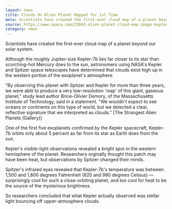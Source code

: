 ```yaml
---
layout: news
title: Clouds On Alien Planet Mapped for 1st Time 
meta: Scientists have created the first-ever cloud map of a planet beyond our solar system.
source: https://www.space.com/23043-alien-planet-cloud-map-image-kepler-7b.html
category: news
---
```


Scientists have created the first-ever cloud map of a planet beyond our solar system.

Although the roughly Jupiter-size Kepler-7b lies far closer to its star than scorching-hot Mercury does to the sun, astronomers using NASA's Kepler and Spitzer space telescopes have determined that clouds exist high up in the western portion of the exoplanet's atmosphere.

"By observing this planet with Spitzer and Kepler for more than three years, we were able to produce a very low-resolution 'map' of this giant, gaseous planet," study lead author Brice-Olivier Demory, of the Massachusetts Institute of Technology, said in a statement. "We wouldn't expect to see oceans or continents on this type of world, but we detected a clear, reflective signature that we interpreted as clouds." [The Strangest Alien Planets (Gallery)]

One of the first five exoplanets confirmed by the Kepler spacecraft, Kepler-7b orbits only about 5 percent as far from its star as Earth does from the sun.

Kepler's visible-light observations revealed a bright spot in the western hemisphere of the planet. Researchers orginally thought this patch may have been heat, but observations by Spitzer changed their minds.

Spitzer's infrared eyes revealed that Kepler-7b's temperature was between 1,500 and 1,800 degrees Fahrenheit (820 and 980 degrees Celsius) — surprisingly cool for such a close-orbiting planet, and too cool for heat to be the source of the mysterious brightness.

So researchers concluded that what Kepler actually observed was stellar light bouncing off upper-atmosphere clouds.